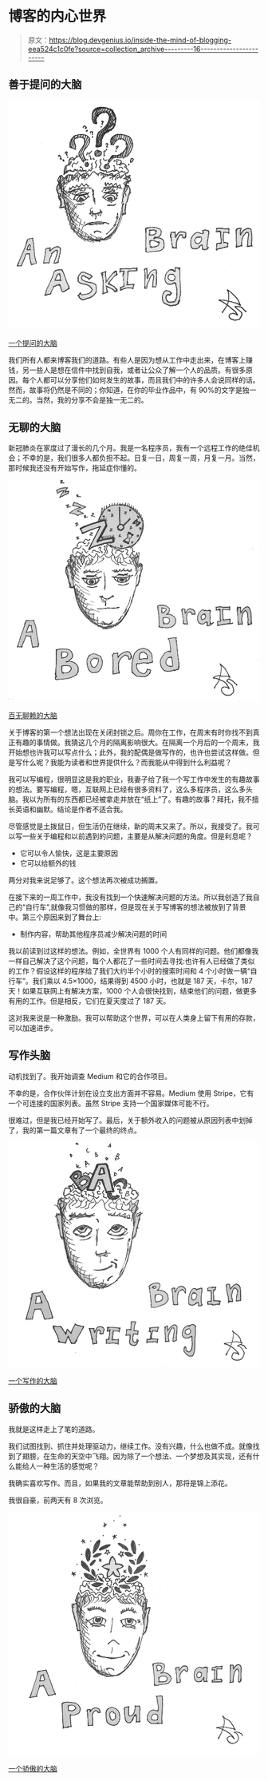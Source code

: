 # 博客的内心世界

> 原文：<https://blog.devgenius.io/inside-the-mind-of-blogging-eea524c1c0fe?source=collection_archive---------16----------------------->

## 善于提问的大脑

![](img/30dabf3149f959408aa9bfb6acf1e028.png)

[一个提问的大脑](https://pin.it/5bw56vC)

我们所有人都来博客我们的道路。有些人是因为想从工作中走出来，在博客上赚钱，另一些人是想在信件中找到自我，或者让公众了解一个人的品质。有很多原因。每个人都可以分享他们如何发生的故事，而且我们中的许多人会说同样的话。然而，故事将仍然是不同的；你知道，在你的毕业作品中，有 90%的文字是独一无二的。当然，我的分享不会是独一无二的。

## 无聊的大脑

新冠肺炎在家度过了漫长的几个月。我是一名程序员，我有一个远程工作的绝佳机会；不幸的是，我们很多人都负担不起。日复一日，周复一周，月复一月。当然，那时候我还没有开始写作，拖延症你懂的。

![](img/f4895cde16058b68bb11bd9862a25191.png)

[百无聊赖的大脑](https://pin.it/5QFZ7YA)

关于博客的第一个想法出现在关闭封锁之后。周你在工作，在周末有时你找不到真正有趣的事情做。我猜这几个月的隔离影响很大。在隔离一个月后的一个周末，我开始想也许我可以写点什么；此外，我的配偶是做写作的，也许也尝试这样做。但是写什么呢？我能为读者和世界提供什么？而我能从中得到什么利益呢？

我可以写编程，很明显这是我的职业，我妻子给了我一个写工作中发生的有趣故事的想法。要写编程，嗯，互联网上已经有很多资料了，这么多程序员，这么多头脑。我以为所有的东西都已经被拿走并放在“纸上”了。有趣的故事？拜托，我不擅长英语和幽默。结论是作者不适合我。

尽管感觉是土拨鼠日，但生活仍在继续，新的周末又来了。所以，我接受了。我可以写一些关于编程和以前遇到的问题，主要是从解决问题的角度。但是利息呢？

*   它可以令人愉快，这是主要原因
*   它可以给额外的钱

两分对我来说足够了。这个想法再次被成功搁置。

在接下来的一周工作中，我没有找到一个快速解决问题的方法。所以我创造了我自己的“自行车”,就像我习惯做的那样，但是现在关于写博客的想法被放到了背景中。第三个原因来到了舞台上:

*   制作内容，帮助其他程序员减少解决问题的时间

我以前读到过这样的想法。例如，全世界有 1000 个人有同样的问题。他们都像我一样自己解决了这个问题，每个人都花了一些时间去寻找:也许有人已经做了类似的工作？假设这样的程序给了我们大约半个小时的搜索时间和 4 个小时做一辆“自行车”。我们乘以 4.5×1000，结果得到 4500 小时，也就是 187 天，卡尔，187 天！如果互联网上有解决方案，1000 个人会很快找到，结束他们的问题，做更多有用的工作。但是相反，它们在夏天度过了 187 天。

这对我来说是一种激励。我可以帮助这个世界，可以在人类身上留下有用的存款，可以加速进步。

## 写作头脑

动机找到了。我开始调查 Medium 和它的合作项目。

不幸的是，合作伙伴计划在设立支出方面并不容易。Medium 使用 Stripe，它有一个可连接的国家列表。虽然 Stripe 支持一个国家媒体可能不行。

很难过，但是我已经开始写了。最后，关于额外收入的问题被从原因列表中划掉了，我的第一篇文章有了一个最终的终点。

![](img/e9e2892127e12a8697c29c4278557432.png)

[一个写作的大脑](https://pin.it/6MGjhBG)

## 骄傲的大脑

我就是这样走上了笔的道路。

我们试图找到、抓住并处理驱动力，继续工作。没有兴趣，什么也做不成。就像找到了翅膀，在生命的天空中飞翔。因为除了一个想法、一个梦想及其实现，还有什么能给人一种生活的感觉呢？

我确实喜欢写作。而且，如果我的文章能帮助到别人，那将是锦上添花。

我很自豪，前两天有 8 次浏览。

![](img/0bd9326874182b1b80e206b3e67a59e1.png)

[一个骄傲的大脑](https://pin.it/2z44Vhr)